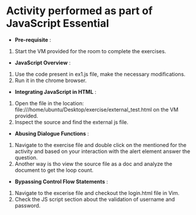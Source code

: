 # Activity performed as part of JavaScript Essential

- **Pre-requisite** :
1. Start the VM provided for the room to complete the exercises.

- **JavaScript Overview** :
1. Use the code present in ex1.js file, make the necessary modifications.
2. Run it in the chrome browser.

- **Integrating JavaScript in HTML** :
1. Open the file in the location: file:///home/ubuntu/Desktop/exercise/external_test.html on the VM provided.
2. Inspect the source and find the external js file.

- **Abusing Dialogue Functions** :
1. Navigate to the exercise file and double click on the <file> mentioned for the activity and based on your interaction with the alert element answer the question.
2. Another way is tho view the source file as a doc and analyze the document to get the loop count.

- **Bypassing Control Flow Statements** :
1. Navigate to the excerise file and checkout the login.html file in Vim.
2. Check the JS script section about the validation of username and password.



